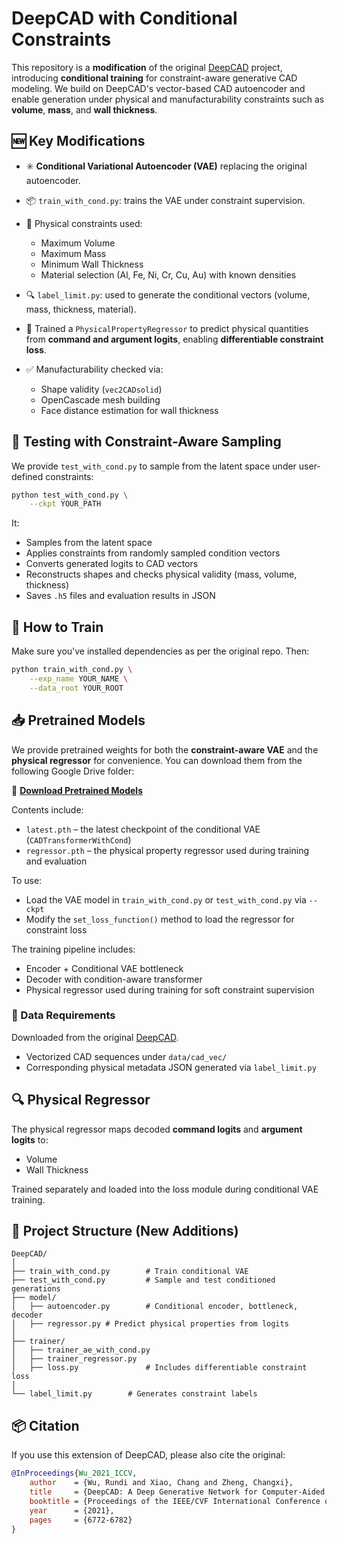 # DeepCAD with Conditional Constraints

This repository is a **modification** of the original [DeepCAD](https://github.com/ChrisWu1997/DeepCAD.git) project, introducing **conditional training** for constraint-aware generative CAD modeling. We build on DeepCAD's vector-based CAD autoencoder and enable generation under physical and manufacturability constraints such as **volume**, **mass**, and **wall thickness**.

## 🆕 Key Modifications

* ✳️ **Conditional Variational Autoencoder (VAE)** replacing the original autoencoder.
* 📦 `train_with_cond.py`: trains the VAE under constraint supervision.
* 🧱 Physical constraints used:

  * Maximum Volume
  * Maximum Mass
  * Minimum Wall Thickness
  * Material selection (Al, Fe, Ni, Cr, Cu, Au) with known densities
* 🔍 `label_limit.py`: used to generate the conditional vectors (volume, mass, thickness, material).
* 🧠 Trained a `PhysicalPropertyRegressor` to predict physical quantities from **command and argument logits**, enabling **differentiable constraint loss**.
* ✅ Manufacturability checked via:

  * Shape validity (`vec2CADsolid`)
  * OpenCascade mesh building
  * Face distance estimation for wall thickness

## 🧪 Testing with Constraint-Aware Sampling

We provide `test_with_cond.py` to sample from the latent space under user-defined constraints:

```bash
python test_with_cond.py \
    --ckpt YOUR_PATH
```

It:

* Samples from the latent space
* Applies constraints from randomly sampled condition vectors
* Converts generated logits to CAD vectors
* Reconstructs shapes and checks physical validity (mass, volume, thickness)
* Saves `.h5` files and evaluation results in JSON

## 🚀 How to Train

Make sure you've installed dependencies as per the original repo. Then:

```bash
python train_with_cond.py \
    --exp_name YOUR_NAME \
    --data_root YOUR_ROOT
```

## 📥 Pretrained Models

We provide pretrained weights for both the **constraint-aware VAE** and the **physical regressor** for convenience. You can download them from the following Google Drive folder:

🔗 **[Download Pretrained Models](https://drive.google.com/drive/folders/1-_eXKat98WlUOyAyBk5WBxHfGZjeJUPN?usp=sharing)**

Contents include:

* `latest.pth` – the latest checkpoint of the conditional VAE (`CADTransformerWithCond`)
* `regressor.pth` – the physical property regressor used during training and evaluation

To use:

* Load the VAE model in `train_with_cond.py` or `test_with_cond.py` via `--ckpt`
* Modify the `set_loss_function()` method to load the regressor for constraint loss


The training pipeline includes:

* Encoder + Conditional VAE bottleneck
* Decoder with condition-aware transformer
* Physical regressor used during training for soft constraint supervision

### 🔧 Data Requirements

Downloaded from the original [DeepCAD](https://github.com/ChrisWu1997/DeepCAD.git).

* Vectorized CAD sequences under `data/cad_vec/`
* Corresponding physical metadata JSON generated via `label_limit.py`

## 🔍 Physical Regressor

The physical regressor maps decoded **command logits** and **argument logits** to:

* Volume
* Wall Thickness

Trained separately and loaded into the loss module during conditional VAE training.

## 📁 Project Structure (New Additions)

```
DeepCAD/
│
├── train_with_cond.py        # Train conditional VAE
├── test_with_cond.py         # Sample and test conditioned generations
├── model/
│   ├── autoencoder.py        # Conditional encoder, bottleneck, decoder
│   ├── regressor.py # Predict physical properties from logits
│
├── trainer/
│   ├── trainer_ae_with_cond.py
│   ├── trainer_regressor.py
│   ├── loss.py               # Includes differentiable constraint loss
│
└── label_limit.py        # Generates constraint labels
```

## 📦 Citation

If you use this extension of DeepCAD, please also cite the original:

```bibtex
@InProceedings{Wu_2021_ICCV,
    author    = {Wu, Rundi and Xiao, Chang and Zheng, Changxi},
    title     = {DeepCAD: A Deep Generative Network for Computer-Aided Design Models},
    booktitle = {Proceedings of the IEEE/CVF International Conference on Computer Vision (ICCV)},
    year      = {2021},
    pages     = {6772-6782}
}
```